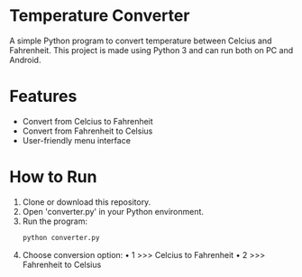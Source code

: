 # Temperature Converter
A simple Python program to convert temperature between Celcius and Fahrenheit.
This project is made using Python 3 and can run both on PC and Android.

# Features
- Convert from Celcius to Fahrenheit
- Convert from Fahrenheit to Celsius
- User-friendly menu interface

# How to Run
1. Clone or download this repository.
2. Open 'converter.py' in your Python environment.
3. Run the program:
   ```bash
   python converter.py
5. Choose conversion option:
   • 1 >>> Celcius to Fahrenheit
   • 2 >>> Fahrenheit to Celsius 
